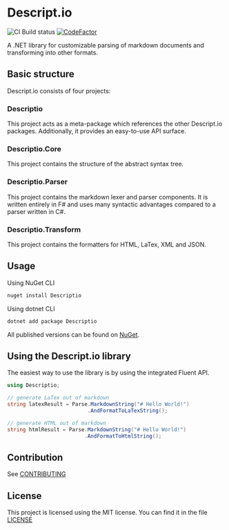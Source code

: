 

# Descript.io

![CI Build status](https://descriptio.visualstudio.com/_apis/public/build/definitions/e2d445fe-8893-4fad-9387-10f513d44c02/3/badge)
[![CodeFactor](https://www.codefactor.io/repository/github/lariscusobscurus/descript.io/badge)](https://www.codefactor.io/repository/github/lariscusobscurus/descript.io)

A .NET library for customizable parsing of markdown documents and transforming into other formats.

## Basic structure

Descript.io consists of four projects:

### Descriptio

This project acts as a meta-package which references the other Descript.io packages.
Additionally, it provides an easy-to-use API surface.

### Descriptio.Core

This project contains the structure of the abstract syntax tree.

### Descriptio.Parser

This project contains the markdown lexer and parser components.
It is written entirely in F# and uses many syntactic advantages compared to a parser written in C#.

### Descriptio.Transform

This project contains the formatters for HTML, LaTex, XML and JSON.

## Usage

Using NuGet CLI

```bat
nuget install Descriptio
```

Using dotnet CLI

```bat
dotnet add package Descriptio
```
All published versions can be found on [NuGet](https://www.nuget.org/packages/Descriptio).

## Using the Descript.io library

The easiest way to use the library is by using the integrated Fluent API.

```csharp
using Descriptio;

// generate LaTex out of markdown
string latexResult = Parse.MarkdownString("# Hello World!")
                          .AndFormatToLaTexString();

// generate HTML out of markdown
string htmlResult = Parse.MarkdownString("# Hello World!")
                         .AndFormatToHtmlString();
```

## Contribution

See [CONTRIBUTING](CONTRIBUTING)

## License

This project is licensed using the MIT license.
You can find it in the file [LICENSE](https://raw.githubusercontent.com/LariscusObscurus/Descript.io/master/LICENSE)
